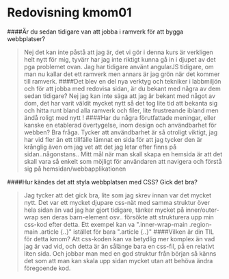 ---
---
Redovisning kmom01
=========================

####Är du sedan tidigare van att jobba i ramverk för att bygga webbplatser?
>Nej det kan inte påstå att jag är, det vi gör i denna kurs är verkligen helt nytt för mig,
 tyvärr har jag inte riktigt kunna gå in i djupet av det pga problemet ovan. Jag har tidigare
  använt angularJS tidigare, om man nu kallar det ett ramverk men annars är jag grön när det
   kommer till ramverk.
####Det blev en del nya verktyg och tekniker i labbmiljön och för att jobba med redovisa sidan, är du bekant med några av dem sedan tidigare?
> Nej jag kan inte säga att jag är bekant med något av dom, det har varit väldit mycket nytt så det tog lite tid att 
bekanta sig och hitta runt bland alla ramverk och filer, lite frustreande ibland men ändå roligt med nytt !
####Har du några förutfattade meningar, eller kanske en etablerad övertygelse, inom design och användbarhet för webben?
>Bra fråga. Tycker att användbarhet är så otroligt viktigt, jag har vid fler än ett tillfälle lämnat en sida
 för att jag tycker den är krånglig även om jag vet att det jag letar efter finns på sidan..någonstans.. 
 Mitt mål när man skall skapa en hemsida är att det skall vara så enkelt som möjligt för användaren att 
 navigera och förstå sig på hemsidan/webbapplikationen
 
####Hur kändes det att styla webbplatsen med CSS? Gick det bra?
> Jag tycker att det gick bra, lite som jag skrev innan var det mycket nytt. Det var ett mycket djupare css-nät med 
samma struktur över hela sidan än vad jag har gjort tidigare, tänker mycket på inner/outer-wrap sen deras 
barn-element osv.. försökte att strukturera upp min css-kod efter detta. Ett exempel kan va ".inner-wrap-main 
.region-main .article {..}" istället för bara ".article {..}"
####Vilken är din TIL för detta kmom?
> Att css-koden kan va betydlig mer komplex än vad jag är vad vid, och detta är än sålänge bara en css-fil, på en 
relativt liten sida. Och jobbar man med en god struktur från början så känns det som att man kan skala upp sidan mycket 
utan att behöva ändra föregoende kod.
